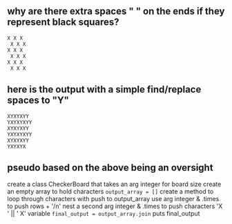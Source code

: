 ## why are there extra spaces " " on the ends if they represent black squares?

```
X X X  
 X X X  
X X X  
 X X X  
X X X  
 X X X
```
## here is the output with a simple find/replace spaces to "Y"

```
XYXYXYY
YXYXYXYY
XYXYXYY
YXYXYXYY
XYXYXYY
YXYXYX
```
## pseudo based on the above being an oversight

create a class CheckerBoard that takes an arg integer for board size
create an empty array to hold characters ```output_array = []```
create a method to loop through characters with push to output_array
  use arg integer & .times to push rows + '/n'
    nest a second arg integer & .times to push characters 'X ' || ' X'
variable ```final_output = output_array.join```
puts final_output
